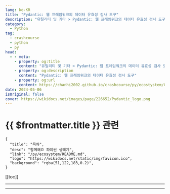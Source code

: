 ```yaml
---
lang: ko-KR
title: "Pydantic: 웹 프레임워크의 데이터 유효성 검사 도구"
description: "유틸리티 및 기타 > Pydantic: 웹 프레임워크의 데이터 유효성 검사 도구"
category:
  - Python
tag: 
  - crashcourse
  - python
  - py
head:
  - - meta:
    - property: og:title
      content: "유틸리티 및 기타 > Pydantic: 웹 프레임워크의 데이터 유효성 검사 도구"
    - property: og:description
      content: "Pydantic: 웹 프레임워크의 데이터 유효성 검사 도구"
    - property: og:url
      content: https://chanhi2002.github.io/crashcourse/py/ecostystem/06/util/pydantic.html
date: 2024-05-06
isOriginal: false
cover: https://wikidocs.net/images/page/226652/Pydantic_logo.png
---
```


# {{ $frontmatter.title }} 관련

```component VPCard
{
  "title": "목차",
  "desc": "함께해요 파이썬 생태계",
  "link": "/py/ecosystem/README.md",
  "logo": "https://wikidocs.net/static/img/favicon.ico",
  "background": "rgba(51,122,183,0.2)",
}
```

[[toc]]

---

<SiteInfo
  name="Pydantic: 웹 프레임워크의 데이터 유효성 검사 도구 | WikiDocs"
  desc="함께해요 파이썬 생태계"
  url="https://wikidocs.net/226652"
  logo="https://wikidocs.net/static/img/favicon.ico"
  preview="https://wikidocs.net/images/page/226652/Pydantic_logo.png"/>

<!-- TODO: 작성 -->

---

<TagLinks />